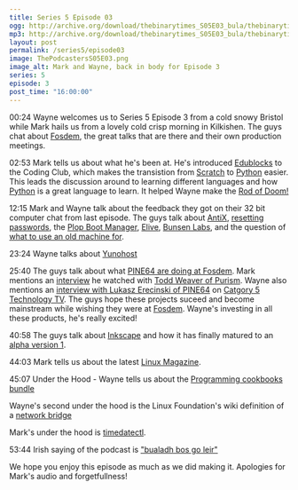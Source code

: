 ```yaml
---
title: Series 5 Episode 03
ogg: http://archive.org/download/thebinarytimes_S05E03_bula/thebinarytimes_S05E03_bula.ogg
mp3: http://archive.org/download/thebinarytimes_S05E03_bula/thebinarytimes_S05E03_bula.mp3
layout: post
permalink: /series5/episode03
image: ThePodcastersS05E03.png
image_alt: Mark and Wayne, back in body for Episode 3
series: 5
episode: 3
post_time: "16:00:00"
---
```


00:24 Wayne welcomes us to Series 5 Episode 3 from a cold snowy Bristol while Mark hails us from a lovely cold crisp morning in Kilkishen. The guys chat about [Fosdem](https://fosdem.org/2019/), the great talks that are there and their own production meetings.

02:53 Mark tells us about what he's been at. He's introduced [Edublocks](https://edublocks.org/) to the Coding Club, which makes the transistion from [Scratch](https://scratch.mit.edu/) to [Python](https://www.python.org/) easier. This leads the discussion around to learning different languages and how [Python](https://www.python.org/) is a great language to learn. It helped Wayne make the [Rod of Doom!](https://nc.fortlands.net:444/index.php/s/RiagCM5mXWE9Con)

12:15 Mark and Wayne talk about the feedback they got on their 32 bit computer chat from last episode. The guys talk about [AntiX](https://antixlinux.com/), [resetting passwords](https://linuxconfig.org/recover-reset-forgotten-linux-root-password), the [Plop Boot Manager](https://www.plop.at/en/bootmanagers.html), [Elive](https://www.elivecd.org/), [Bunsen Labs](https://www.bunsenlabs.org/), and the question of [what to use an old machine for](https://www.maketecheasier.com/make-good-use-of-old-computer/).

23:24 Wayne talks about [Yunohost](https://yunohost.org/#/)

25:40 The guys talk about what [PINE64 are doing at Fosdem](https://forum.pine64.org/showthread.php?tid=7093&pid=43850#pid43850). Mark mentions an [interview](https://www.tastytrade.com/tt/shows/bootstrapping-in-america/episodes/bootstrapping-in-america-01-28-2019) he watched with [Todd Weaver of Purism](https://puri.sm/about/team/). Wayne also mentions an [interview with Lukasz Erecinski of PINE64](https://category5.tv/shows/technology/episode/593/) on [Catgory 5 Technology TV](https://category5.tv). The guys hope these projects suceed and become mainstream while wishing they were at [Fosdem](https://fosdem.org/2019/schedule/). Wayne's investing in all these products, he's really excited!

40:58 The guys talk about [Inkscape](https://inkscape.org) and how it has finally matured to an [alpha version 1](https://inkscape.org/news/2019/01/17/inkscape-launches-version-0924/).

44:03 Mark tells us about the latest [Linux Magazine](http://www.linux-magazine.com/Issues/2019/220).

45:07 Under the Hood - Wayne tells us about the [Programming cookbooks bundle](https://www.humblebundle.com/books/programming-cookbooks?)

Wayne's second under the hood is the Linux Foundation's wiki definition of a [network bridge](https://wiki.linuxfoundation.org/networking/bridge)<p>

Mark's under the hood is [timedatectl](https://www.freedesktop.org/software/systemd/man/timedatectl.html).

53:44 Irish saying of the podcast is ["bualadh bos go leir"](https://www.youtube.com/watch?v=yv4sK6DVzsU)

We hope you enjoy this episode as much as we did making it. Apologies for Mark's audio and forgetfullness!